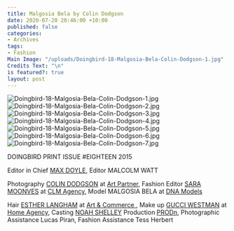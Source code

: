```yaml
---
title: Malgosia Bela by Colin Dodgson
date: 2020-07-20 20:46:00 +10:00
published: false
categories:
- Archives
tags:
- Fashion
Main Image: "/uploads/Doingbird-18-Malgosia-Bela-Colin-Dodgson-1.jpg"
Credits Text: "\n"
is featured?: true
layout: post
---
```


![Doingbird-18-Malgosia-Bela-Colin-Dodgson-1.jpg](/uploads/Doingbird-18-Malgosia-Bela-Colin-Dodgson-1.jpg)![Doingbird-18-Malgosia-Bela-Colin-Dodgson-2.jpg](/uploads/Doingbird-18-Malgosia-Bela-Colin-Dodgson-2.jpg)![Doingbird-18-Malgosia-Bela-Colin-Dodgson-3.jpg](/uploads/Doingbird-18-Malgosia-Bela-Colin-Dodgson-3.jpg)![Doingbird-18-Malgosia-Bela-Colin-Dodgson-4.jpg](/uploads/Doingbird-18-Malgosia-Bela-Colin-Dodgson-4.jpg)![Doingbird-18-Malgosia-Bela-Colin-Dodgson-5.jpg](/uploads/Doingbird-18-Malgosia-Bela-Colin-Dodgson-5.jpg)![Doingbird-18-Malgosia-Bela-Colin-Dodgson-6.jpg](/uploads/Doingbird-18-Malgosia-Bela-Colin-Dodgson-6.jpg)![Doingbird-18-Malgosia-Bela-Colin-Dodgson-7.jpg](/uploads/Doingbird-18-Malgosia-Bela-Colin-Dodgson-7.jpg)

DOINGBIRD PRINT ISSUE #EIGHTEEN 2015

Editor in Chief [MAX DOYLE](https://www.instagram.com/maxdoyle_photographer/), Editor MALCOLM WATT

Photography [COLIN DODGSON](https://www.instagram.com/colin_dodgson/) at [Art Partner](https://www.instagram.com/artpartner/), Fashion Editor [SARA MOONVES](https://www.instagram.com/saramoonves/) at [CLM Agency](https://www.instagram.com/clmagency/), Model MALGOSIA BELA at [DNA Models](https://www.instagram.com/dnamodels/?sid=35449/)

Hair [ESTHER LANGHAM](https://www.instagram.com/estherlangham/) at [Art & Commerce ](https://www.instagram.com/artandcommerce/), Make up [GUCCI WESTMAN](https://www.instagram.com/gucciwestman/) at [Home Agency](https://www.instagram.com/homeagency/), Casting [NOAH SHELLEY](https://www.instagram.com/noah_shelley_casting/) 
Production [PRODn](https://www.instagram.com/prodn_artandcommerce/), Photographic Assistance Lucas Piran, Fashion Assistance Tess Herbert 

